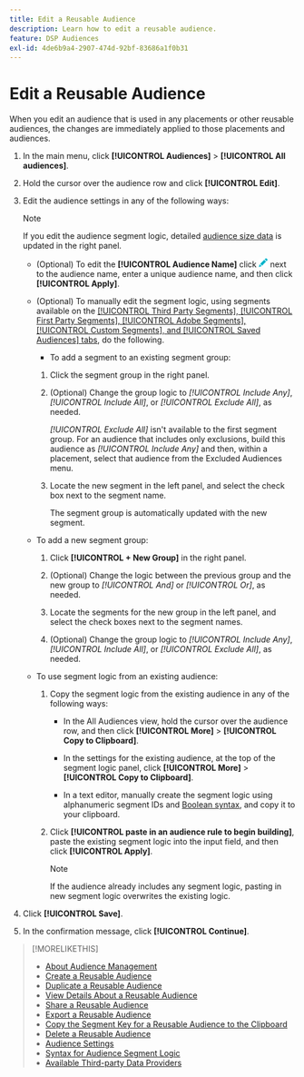 ```yaml
---
title: Edit a Reusable Audience
description: Learn how to edit a reusable audience.
feature: DSP Audiences
exl-id: 4de6b9a4-2907-474d-92bf-83686a1f0b31
---
```

# Edit a Reusable Audience

When you edit an audience that is used in any placements or other reusable audiences, the changes are immediately applied to those placements and audiences.<!-- verify -->

1. In the main menu, click **[!UICONTROL Audiences]** > **[!UICONTROL All audiences]**.

1. Hold the cursor over the audience row and click **[!UICONTROL Edit]**.

1. Edit the audience settings in any of the following ways:

    >[!NOTE]
    >
    >If you edit the audience segment logic, detailed [audience size data](audience-about.md) is updated in the right panel.

   * (Optional) To edit the **[!UICONTROL Audience Name]** click ![Edit](/help/dsp/assets/edit.png) next to the audience name, enter a unique audience name, and then click **[!UICONTROL Apply]**.
   
   * (Optional) To manually edit the segment logic, using segments available on the [[!UICONTROL Third Party Segments], [!UICONTROL First Party Segments], [!UICONTROL Adobe Segments], [!UICONTROL Custom Segments], and [!UICONTROL Saved Audiences] tabs](audience-settings.md), do the following.
   
     * To add a segment to an existing segment group:
     
      1. Click the segment group in the right panel.
      
      1. (Optional) Change the group logic to *[!UICONTROL Include Any]*, *[!UICONTROL Include All]*, or *[!UICONTROL Exclude All]*, as needed.
      
         *[!UICONTROL Exclude All]* isn't available to the first segment group. For an audience that includes only exclusions, build this audience as *[!UICONTROL Include Any]* and then, within a placement, select that audience from the Excluded Audiences menu.

      1. Locate the new segment in the left panel, and select the check box next to the segment name.
      
         The segment group is automatically updated with the new segment.
         
    * To add a new segment group:
    
      1. Click **[!UICONTROL + New Group]** in the right panel.
      
      1. (Optional) Change the logic between the previous group and the new group to *[!UICONTROL And]* or *[!UICONTROL Or]*, as needed.
      
      1. Locate the segments for the new group in the left panel, and select the check boxes next to the segment names.
      
      1. (Optional) Change the group logic to *[!UICONTROL Include Any]*, *[!UICONTROL Include All]*, or *[!UICONTROL Exclude All]*, as needed.

   * To use segment logic from an existing audience:
   
     1. Copy the segment logic from the existing audience in any of the following ways:
     
        * In the All Audiences view, hold the cursor over the audience row, and then click **[!UICONTROL More]** > **[!UICONTROL Copy to Clipboard]**.
        
        * In the settings for the existing audience, at the top of the segment logic panel, click **[!UICONTROL More]** > **[!UICONTROL Copy to Clipboard]**.
        
        * In a text editor, manually create the segment logic using alphanumeric segment IDs and [Boolean syntax](audience-segment-logic-syntax.md), and copy it to your clipboard.
        
     1. Click **[!UICONTROL paste in an audience rule to begin building]**, paste the existing segment logic into the input field, and then click **[!UICONTROL Apply]**.
     
         >[!NOTE]
         >
         >If the audience already includes any segment logic, pasting in new segment logic overwrites the existing logic.

1. Click **[!UICONTROL Save]**.

1. In the confirmation message, click **[!UICONTROL Continue]**.

>[!MORELIKETHIS]
>
>* [About Audience Management](audience-about.md)
>* [Create a Reusable Audience](reusable-audience-create.md)
>* [Duplicate a Reusable Audience](reusable-audience-duplicate.md)
>* [View Details About a Reusable Audience](reusable-audience-view-details.md)
>* [Share a Reusable Audience](reusable-audience-share.md)
>* [Export a Reusable Audience](reusable-audience-export.md)
>* [Copy the Segment Key for a Reusable Audience to the Clipboard](reusable-audience-clipboard.md)
>* [Delete a Reusable Audience](reusable-audience-delete.md)
>* [Audience Settings](audience-settings.md)
>* [Syntax for Audience Segment Logic](audience-segment-logic-syntax.md)
>* [Available Third-party Data Providers](third-party-data-providers.md)
